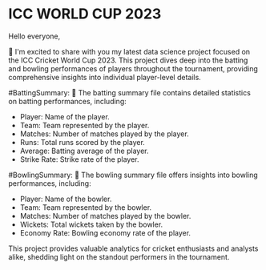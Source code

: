 
# ICC WORLD CUP 2023

Hello everyone,

🏏 I'm excited to share with you my latest data science project focused on the ICC Cricket World Cup 2023. This project dives deep into the batting and bowling performances of players throughout the tournament, providing comprehensive insights into individual player-level details.

#BattingSummary:
🏏 The batting summary file contains detailed statistics on batting performances, including:
- Player: Name of the player.
- Team: Team represented by the player.
- Matches: Number of matches played by the player.
- Runs: Total runs scored by the player.
- Average: Batting average of the player.
- Strike Rate: Strike rate of the player.

#BowlingSummary:
🏏 The bowling summary file offers insights into bowling performances, including:
- Player: Name of the bowler.
- Team: Team represented by the bowler.
- Matches: Number of matches played by the bowler.
- Wickets: Total wickets taken by the bowler.
- Economy Rate: Bowling economy rate of the player.

This project provides valuable analytics for cricket enthusiasts and analysts alike, shedding light on the standout performers in the tournament.